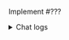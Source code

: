 Implement #???

<details><summary>Chat logs</summary>
[copy your relevant chat logs here]
</details>
